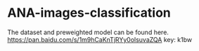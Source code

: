 # ANA-images-classification

  The dataset and preweighted model can be found here.
  https://pan.baidu.com/s/1m9hCaKnTjRYy0olsuvaZQA 
  key: k1bw 
